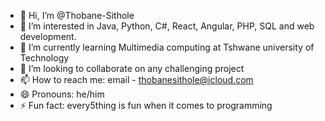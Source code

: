 - 👋 Hi, I’m @Thobane-Sithole
- 👀 I’m interested in Java, Python, C#, React, Angular, PHP, SQL and web development.
- 🌱 I’m currently learning Multimedia computing at Tshwane university of Technology
- 💞️ I’m looking to collaborate on any challenging project
- 📫 How to reach me: email - thobanesithole@icloud.com
- 😄 Pronouns: he/him
- ⚡ Fun fact: every5thing is fun when it comes to programming

<!---
Thobane-Sithole/Thobane-Sithole is a ✨ special ✨ repository because its `README.md` (this file) appears on your GitHub profile.
You can click the Preview link to take a look at your changes.
--->
